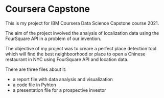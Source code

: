 # Coursera Capstone

This is my project for IBM Coursera Data Science Capstone course 2021.

The aim of the project involved the analysis of localization data using the FourSquare API in a problem of our invention.

The objective of my project was to creare a perfect place detection tool which will find the best neighboorhood or place to open a Chinese restaurant in NYC using FourSquare API and location data.


There are three files about it:
- a report file with data analysis and visualization
- a code file in Pyhton
- a presentation file for a prospective investor
